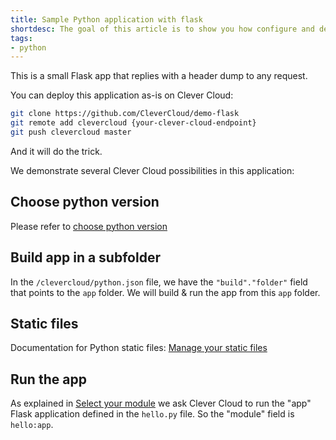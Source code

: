 ```yaml
---
title: Sample Python application with flask
shortdesc: The goal of this article is to show you how configure and deploy a simple Flask application on Clever Cloud.
tags:
- python
---
```


This is a small Flask app that replies with a header dump to any request. 

You can deploy this application as-is on Clever Cloud:

```bash
git clone https://github.com/CleverCloud/demo-flask
git remote add clevercloud {your-clever-cloud-endpoint}
git push clevercloud master
```

And it will do the trick.

We demonstrate several Clever Cloud possibilities in this application:

## Choose python version

Please refer to [choose python version](https://www.clever-cloud.com/doc/python/python_apps/#choose-python-version)

## Build app in a subfolder

In the `/clevercloud/python.json` file, we have the `"build"."folder"` field that points to the `app` folder.
We will build & run the app from this `app` folder.


## Static files

Documentation for Python static files: [Manage your static files](https://www.clever-cloud.com/doc/python/python_apps/#manage-your-static-files)

## Run the app

As explained in [Select your module](https://www.clever-cloud.com/doc/python/python_apps/#select-your-module)
we ask Clever Cloud to run the "app" Flask application defined in the `hello.py` file. So the "module" field is `hello:app`.
